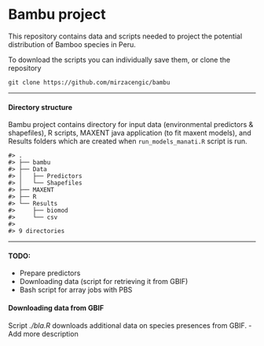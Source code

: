
<!-- README.md is generated from README.Rmd. Please edit that file -->
Bambu project
=============

This repository contains data and scripts needed to project the potential distribution of Bamboo species in Peru.

To download the scripts you can individually save them, or clone the repository

``` git
git clone https://github.com/mirzacengic/bambu
```

------------------------------------------------------------------------

#### Directory structure

Bambu project contains directory for input data (environmental predictors & shapefiles), R scripts, MAXENT java application (to fit maxent models), and Results folders which are created when `run_models_manati.R` script is run.

    #> .
    #> ├── bambu
    #> ├── Data
    #> │   ├── Predictors
    #> │   └── Shapefiles
    #> ├── MAXENT
    #> ├── R
    #> └── Results
    #>     ├── biomod
    #>     └── csv
    #> 
    #> 9 directories

------------------------------------------------------------------------

#### TODO:

-   Prepare predictors
-   Downloading data (script for retrieving it from GBIF)
-   Bash script for array jobs with PBS

#### Downloading data from GBIF

Script *./bla.R* downloads additional data on species presences from GBIF. - Add more description
